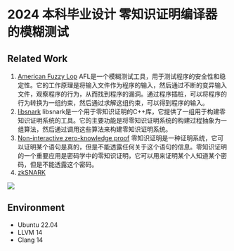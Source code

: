 # 2024 本科毕业设计 零知识证明编译器的模糊测试

## Related Work

1. [American Fuzzy Lop](https://github.com/AFLplusplus/AFLplusplus) AFL是一个模糊测试工具，用于测试程序的安全性和稳定性。它的工作原理是将输入文件作为程序的输入，然后通过不断的变异输入文件，观察程序的行为，从而找到程序的漏洞。通过程序插桩，可以将程序的行为转换为一组约束，然后通过求解这组约束，可以得到程序的输入。
2. [libsnark](https://github.com/scipr-lab/libsnark) libsnark是一个用于零知识证明的C++库，它提供了一组用于构建零知识证明系统的工具。它的主要功能是将零知识证明系统的构建过程抽象为一组算法，然后通过调用这些算法来构建零知识证明系统。
3. [Non-interactive zero-knowledge proof](https://en.wikipedia.org/wiki/Non-interactive_zero-knowledge_proof) 零知识证明是一种证明系统，它可以证明某个语句是真的，但是不能透露任何关于这个语句的信息。零知识证明的一个重要应用是密码学中的零知识证明，它可以用来证明某个人知道某个密码，但是不能透露这个密码。
4. [zkSNARK](https://medium.com/@VitalikButerin/quadratic-arithmetic-programs-from-zero-to-hero-f6d558cea649)

![](https://miro.medium.com/v2/resize:fit:640/format:webp/1*YD-ckgBfmmmRBCyVlhp8YQ.png)

## Environment

- Ubuntu 22.04
- LLVM 14
- Clang 14
